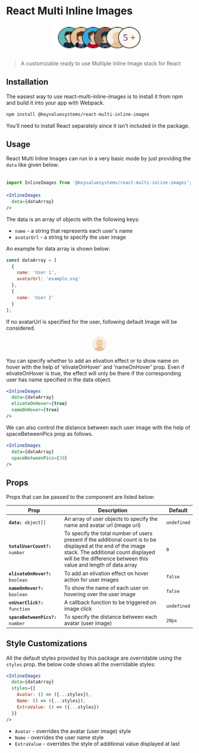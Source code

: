 
  
  

# React Multi Inline Images

<!-- <a href="https://www.npmjs.com/package/@keyvaluesystems/react-dot-matrix-chart"><img src="https://badgen.net/npm/v/@keyvaluesystems/react-dot-matrix-chart?color=blue" alt="npm version"></a> <a href="https://www.npmjs.com/package/@keyvaluesystems/react-dot-matrix-chart" ><img src="https://img.shields.io/npm/dw/@keyvaluesystems/react-dot-matrix-chart?label=Downloads" /></a> <a href="https://github.com/KeyValueSoftwareSystems/react-dot-matrix-chart"><img src="https://github.com/KeyValueSoftwareSystems/react-dot-matrix-chart/actions/workflows/deploy.yml/badge.svg" alt="" /></a> -->

<div align="center">
<img src="./screenshot.png" alt="" width="250" height="80"/>
</div>

 
>A customizable ready to use Multiple Inline Image stack for React

<!-- Try tweaking a dot matrix using this codesandbox link <a href="https://codesandbox.io/s/dot-matrix-chart-hqw9z0" >here</a> -->

## Installation

The easiest way to use react-multi-inline-images is to install it from npm and build it into your app with Webpack.

```bash
npm install @keyvaluesystems/react-multi-inline-images
```

You’ll need to install React separately since it isn't included in the package.

  

## Usage

React Multi Inline Images can run in a very basic mode by just providing the `data` like given below:

```jsx

import InlineImages from '@keyvaluesystems/react-multi-inline-images';

<InlineImages
  data={dataArray}
/>

```

The data is an array of objects with the following keys:

-  `name` - a string that represents each user's name
-  `avatarUrl` - a string to specify the user image


An example for data array is shown below:

```jsx
const dataArray = [
  {
    name: 'User 1',
    avatarUrl: 'example.svg'
  },
  {
    name: 'User 2'
  }
];

```

If no avatarUrl is specified for the user, following default Image will be considered.

<div align="center">
<img src="./src/lib/inline-images/assets/default-image.svg" alt="" width="40" height="40"/>
</div>

You can specify whether to add an elivation effect or to show name on hover with the help of 'elivateOnHover' and 'nameOnHover' prop. Even if elivateOnHover is true, the effect will only be there if the corresponding user has name specified in the data object.

```jsx
<InlineImages
  data={dataArray}
  elivateOnHover={true}
  nameOnHover={true}
/>
```

We can also control the distance between each user image with the help of spaceBetweenPics prop as follows.

```jsx
<InlineImages
  data={dataArray}
  spaceBetweenPics={30}
/>
```
## Props

  

Props that can be passed to the component are listed below:

<table>
  <thead>
    <tr>
      <th>Prop</th>
      <th>Description</th>
      <th>Default</th>
    </tr>
  </thead>
  <tbody>
    <tr>
      <td><code><b>data:</b> object[]</code></td>
      <td>
      An array of user objects to specify the name and avatar url (image url)
      </td>
      <td><code>undefined</code></td>
    </tr>
    <tr>
      <td><code><b>totalUserCount?:</b> number</code></td>
      <td>
      To specify the total number of users present if the additional count is to be displayed at the end of the image stack. The additional count displayed will be the difference between this value and length of data array
      </td>
      <td><code>0</code></td>
    </tr>
    <tr>
      <td><code><b>elivateOnHover?:</b> boolean</code></td>
      <td>
      To add an elivation effect on hover action for user images
      </td>
      <td><code>false</code></td>
    </tr>
    <tr>
      <td><code><b>nameOnHover?:</b> boolean</code></td>
      <td>
        To show the name of each user on hovering over the user image
      </td>
      <td><code>false</code></td>
    </tr>
    <tr>
      <td><code><b>onUserClick?:</b> function</code></td>
      <td>
        A callback function to be triggered on image click
      </td>
      <td><code>undefined</code></td>
    </tr>
    <tr>
      <td><code><b>spaceBetweenPics?:</b> number</code></td>
      <td>
        To specify the distance between each avatar (user image)
      </td>
      <td><code>20px</code></td>
    </tr>
  </tbody>
</table>


## Style Customizations

All the default styles provided by this package are overridable using the `styles` prop.
the below code shows all the overridable styles:

```jsx
<InlineImages
  data={dataArray}
  styles={{
    Avatar: () => ({...styles}),
    Name: () => ({...styles}),
    ExtraValue: () => ({...styles})
  }}
/>

```

-  `Avatar` - overrides the avatar (user image) style
-  `Name` - overrides the user name style
-  `ExtraValue` - overrides the style of additional value displayed at last